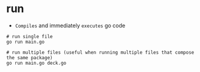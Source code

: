 # run

- `Compiles` and immediately `executes` go code

```shell
# run single file
go run main.go

# run multiple files (useful when running multiple files that compose the same package)
go run main.go deck.go
```
